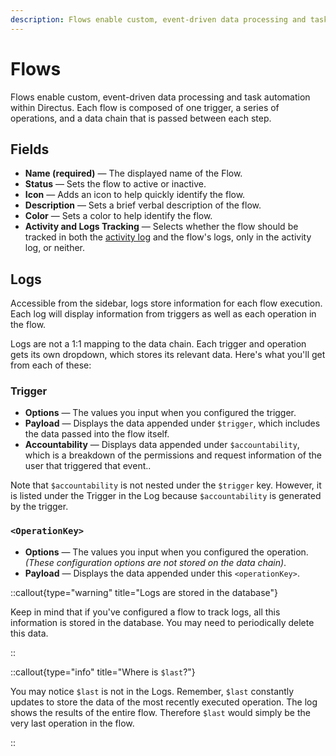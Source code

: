 ```yaml
---
description: Flows enable custom, event-driven data processing and task automation within Directus.
---
```


# Flows

Flows enable custom, event-driven data processing and task automation within Directus. Each flow is composed of one trigger, a series of operations, and a data chain that is passed between each step.

## Fields

- **Name (required)** — The displayed name of the Flow.
- **Status** — Sets the flow to active or inactive.
- **Icon** — Adds an icon to help quickly identify the flow.
- **Description** — Sets a brief verbal description of the flow.
- **Color** — Sets a color to help identify the flow.
- **Activity and Logs Tracking** — Selects whether the flow should be tracked in both the [activity log](auth/accountability) and the flow's logs, only in the activity log, or neither.

## Logs

<!-- TODO: Image -->

Accessible from the sidebar, logs store information for each flow execution. Each log will display information from
triggers as well as each operation in the flow.

Logs are not a 1:1 mapping to the data chain. Each trigger and operation gets its own dropdown, which stores its
relevant data. Here's what you'll get from each of these:

### Trigger

- **Options** — The values you input when you configured the trigger.
- **Payload** — Displays the data appended under `$trigger`, which includes the data passed into the flow itself.
- **Accountability** — Displays data appended under `$accountability`, which is a breakdown of the permissions and request information of the user that triggered that event..

Note that `$accountability` is not nested under the `$trigger` key. However, it is listed under the Trigger in the Log
because `$accountability` is generated by the trigger.

### `<OperationKey>`

- **Options** — The values you input when you configured the operation.\
  _(These configuration options are not stored on the data chain)_.
- **Payload** — Displays the data appended under this `<operationKey>`.

::callout{type="warning" title="Logs are stored in the database"}

Keep in mind that if you've configured a flow to track logs, all this information is stored in the database. You may
need to periodically delete this data.

::

::callout{type="info" title="Where is `$last`?"}

You may notice `$last` is not in the Logs. Remember, `$last` constantly updates to store the data of the most recently
executed operation. The log shows the results of the entire flow. Therefore `$last` would simply be the very last
operation in the flow.

::
